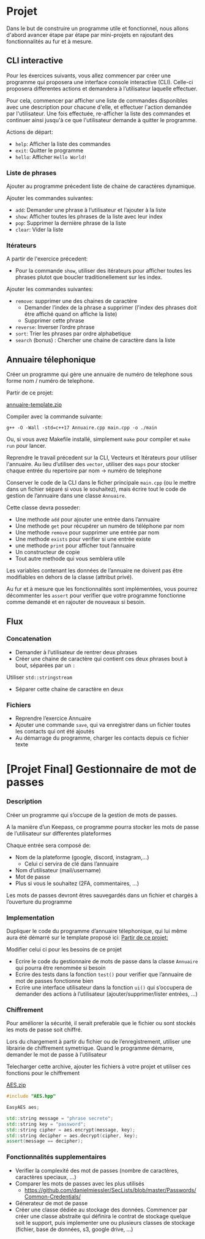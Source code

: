 # Projet

Dans le but de construire un programme utile et fonctionnel, nous allons d'abord avancer étape par étape par mini-projets en rajoutant des fonctionnalités au fur et à mesure.

## CLI interactive

Pour les éxercices suivants, vous allez commencer par créer une programme qui proposera une interface console interactive (CLI). Celle-ci proposera differentes actions et demandera à l’utilisateur laquelle effectuer.

Pour cela, commencer par afficher une liste de commandes disponibles avec une description pour chacune d'elle, et effectuer l'action demandée par l'utilisateur. Une fois effectuée, re-afficher la liste des commandes et continuer ainsi jusqu'à ce que l'utilisateur demande à quitter le programme.

Actions de départ:

- `help`: Afficher la liste des commandes
- `exit`: Quitter le programme
- `hello`: Afficher `Hello World!`

### Liste de phrases

Ajouter au programme précedent liste de chaine de caractères dynamique.

Ajouter les commandes suivantes:

- `add`: Demander une phrase à l’utilisateur et l’ajouter à la liste
- `show`: Afficher toutes les phrases de la liste avec leur index
- `pop`: Supprimer la dernière phrase de la liste
- `clear`: Vider la liste

### Itérateurs

A partir de l'exercice précedent:

- Pour la commande `show`, utiliser des itérateurs pour afficher toutes les phrases plutot que boucler traditionellement sur les index.

Ajouter les commandes suivantes:

- `remove`: supprimer une des chaines de caractère
  - Demander l’index de la phrase a supprimer (l'index des phrases doit être affiché quand on affiche la liste)
  - Supprimer cette phrase
- `reverse`: Inverser l’ordre phrase
- `sort`: Trier les phrases par ordre alphabetique
- `search` (bonus) : Chercher une chaine de caractère dans la liste

## Annuaire télephonique

Créer un programme qui gère une annuaire de numéro de telephone sous forme nom / numéro de telephone.

Partir de ce projet:

[annuaire-template.zip](../assets/annuaire-template.zip)

Compiler avec la commande suivante:

`g++ -O -Wall -std=c++17 Annuaire.cpp main.cpp -o ./main`

Ou, si vous avez Makefile installé, simplement `make` pour compiler et `make run` pour lancer.

Reprendre le travail précedent sur la CLI, Vecteurs et Itérateurs pour utiliser l'annuaire. Au lieu d’utiliser des `vector`, utiliser des `maps` pour stocker chaque entrée du repertoire par nom → numéro de telephone

Conserver le code de la CLI dans le ficher principale `main.cpp` (ou le mettre dans un fichier séparé si vous le souhaitez), mais écrire tout le code de gestion de l’annuaire dans une classe `Annuaire`.

Cette classe devra posseder:

- Une methode `add` pour ajouter une entrée dans l’annuaire
- Une methode `get` pour récupérer un numéro de téléphone par nom
- Une methode `remove` pour supprimer une entrée par nom
- Une methode `exists` pour verifier si une entrée existe
- une methode `print` pour afficher tout l’annuaire
- Un constructeur de copie
- Tout autre methode qui vous semblera utile

Les variables contenant les données de l’annuaire ne doivent pas être modifiables en dehors de la classe (attribut privé).

Au fur et à mesure que les fonctionnalités sont implémentées, vous pourrez décommenter les `assert` pour verifier que votre programme fonctionne comme demandé et en rajouter de nouveaux si besoin.

## Flux

### Concatenation

- Demander à l’utilisateur de rentrer deux phrases
- Créer une chaine de caractère qui contient ces deux phrases bout à bout, séparées par un `:`

Utiliser `std::stringstream`

- Séparer cette chaine de caractère en deux

### Fichiers

- Reprendre l’exercice Annuaire
- Ajouter une commande `save`, qui va enregistrer dans un fichier toutes les contacts qui ont été ajoutés
- Au démarrage du programme, charger les contacts depuis ce fichier texte

# [Projet Final] Gestionnaire de mot de passes

### Description

Créer un programme qui s’occupe de la gestion de mots de passes.

A la manière d’un Keepass, ce programme pourra stocker les mots de passe de l’utilisateur sur differentes plateformes

Chaque entrée sera composé de:

- Nom de la plateforme (google, discord, instagram,…)
  - Celui ci servira de clé dans l’annuaire
- Nom d’utilisateur (mail/username)
- Mot de passe
- Plus si vous le souhaitez (2FA, commentaires, …)

Les mots de passes devront êtres sauvegardés dans un fichier et chargés à l’ouverture du programme

### Implementation

Dupliquer le code du programme d’annuaire télephonique, qui lui même aura été démarré sur le template proposé ici: [Partir de ce projet:](#annuaire)

Modifier celui ci pour les besoins de ce projet

- Ecrire le code du gestionnaire de mots de passe dans la classe `Annuaire` qui pourra être renommée si besoin
- Ecrire des tests dans la fonction `test()` pour verifier que l’annuaire de mot de passes fonctionne bien
- Ecrire une interface utilisateur dans la fonction `ui()` qui s’occupera de demander des actions à l’utilisateur (ajouter/supprimer/lister entrées, …)

### Chiffrement

Pour améliorer la sécurité, il serait preferable que le fichier ou sont stockés les mots de passe soit chiffré.

Lors du chargement à partir du fichier ou de l’enregistrement, utiliser une librairie de chiffrement symetrique. Quand le programme démarre, demander le mot de passe à l’utilisateur

Telecharger cette archive, ajouter les fichiers à votre projet et utiliser ces fonctions pour le chiffrement

[AES.zip](../../assets/AES.zip)

```cpp
#include "AES.hpp"

EasyAES aes;

std::string message = "phrase secrete";
std::string key = "password";
std::string cipher = aes.encrypt(message, key);
std::string decipher = aes.decrypt(cipher, key);
assert(message == decipher);

```

### Fonctionnalités supplementaires

- Verifier la complexité des mot de passes (nombre de caractères, caractères speciaux, …)
- Comparer les mots de passes avec les plus utilisés
  - https://github.com/danielmiessler/SecLists/blob/master/Passwords/Common-Credentials/
- Génerateur de mot de passe
- Créer une classe dédiée au stockage des données. Commencer par créer une classe abstraite qui définira le contrat de stockage quelque soit le support, puis implementer une ou plusieurs classes de stockage (fichier, base de données, s3, google drive, ...)
